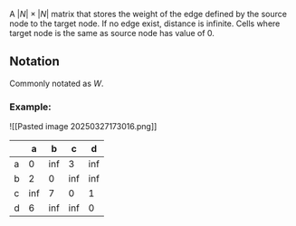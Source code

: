 A $|N|\times|N|$ matrix that stores the weight of the edge defined by the source node to the target node. If no edge exist, distance is infinite. Cells where target node is the same as source node has value of 0.
## Notation
Commonly notated as $W$.
### Example:
![[Pasted image 20250327173016.png]]

|     | a   | b   | c   | d   |
| --- | --- | --- | --- | --- |
| a   | 0   | inf | 3   | inf |
| b   | 2   | 0   | inf | inf |
| c   | inf | 7   | 0   | 1   |
| d   | 6   | inf | inf | 0   |


